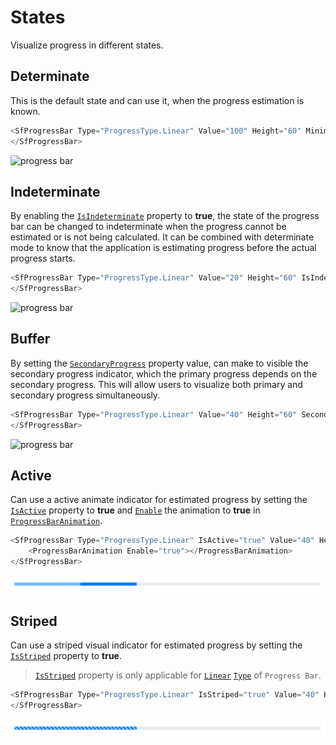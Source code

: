 # States

Visualize progress in different states.

## Determinate

<!-- markdownlint-disable MD033 -->

This is the default state and can use it, when the progress estimation is known.

```csharp
<SfProgressBar Type="ProgressType.Linear" Value="100" Height="60" Minimum="0" Maximum="100">
</SfProgressBar>
```

![progress bar](images/determinate.png)

## Indeterminate

By enabling the [`IsIndeterminate`](https://help.syncfusion.com/cr/blazor/Syncfusion.Blazor.ProgressBar.SfProgressBar.html#Syncfusion_Blazor_ProgressBar_SfProgressBar_IsIndeterminate) property to **true**, the state of the progress bar can be changed to indeterminate when the progress cannot be estimated or is not being calculated. It can be combined with determinate mode to know that the application is estimating progress before the actual progress starts.

```csharp
<SfProgressBar Type="ProgressType.Linear" Value="20" Height="60" IsIndeterminate="true" Minimum="0" Maximum="100">
</SfProgressBar>
```

![progress bar](images/indeterminate.png)

## Buffer

<!-- markdownlint-disable MD033 -->
By setting the [`SecondaryProgress`](https://help.syncfusion.com/cr/blazor/Syncfusion.Blazor.ProgressBar.SfProgressBar.html#Syncfusion_Blazor_ProgressBar_SfProgressBar_SecondaryProgress) property value, can make to visible the secondary progress indicator, which the primary progress depends on the secondary progress. This will allow users to visualize both primary and secondary progress simultaneously.

```csharp
<SfProgressBar Type="ProgressType.Linear" Value="40" Height="60" SecondaryProgress="60" Minimum="0" Maximum="100">
</SfProgressBar>
```

![progress bar](images/buffer.png)

## Active

Can use a active animate indicator for estimated progress by setting the [`IsActive`](https://help.syncfusion.com/cr/blazor/Syncfusion.Blazor.ProgressBar.SfProgressBar.html#Syncfusion_Blazor_ProgressBar_SfProgressBar_IsActive) property to **true** and [`Enable`](https://help.syncfusion.com/cr/blazor/Syncfusion.Blazor.ProgressBar.ProgressBarAnimation.html#Syncfusion_Blazor_ProgressBar_ProgressBarAnimation_Enable) the animation to **true** in [`ProgressBarAnimation`](https://help.syncfusion.com/cr/blazor/Syncfusion.Blazor.ProgressBar.ProgressBarAnimation.html).

```csharp
<SfProgressBar Type="ProgressType.Linear" IsActive="true" Value="40" Height="60" Minimum="0" Maximum="100">
    <ProgressBarAnimation Enable="true"></ProgressBarAnimation>
</SfProgressBar>
```

![progress bar](images/active.png)

## Striped

Can use a striped visual indicator for estimated progress by setting the [`IsStriped`](https://help.syncfusion.com/cr/blazor/Syncfusion.Blazor.ProgressBar.SfProgressBar.html#Syncfusion_Blazor_ProgressBar_SfProgressBar_IsStriped) property to **true**.

>[`IsStriped`](https://help.syncfusion.com/cr/blazor/Syncfusion.Blazor.ProgressBar.SfProgressBar.html#Syncfusion_Blazor_ProgressBar_SfProgressBar_IsStriped) property is only applicable for [`Linear`](https://help.syncfusion.com/cr/blazor/Syncfusion.Blazor.ProgressBar.ProgressType.html#Syncfusion_Blazor_ProgressBar_ProgressType_Linear) [`Type`](https://help.syncfusion.com/cr/blazor/Syncfusion.Blazor.ProgressBar.ProgressType.html) of `Progress Bar`.

```csharp
<SfProgressBar Type="ProgressType.Linear" IsStriped="true" Value="40" Height="60" Minimum="0" Maximum="100">
</SfProgressBar>
```

![progress bar](images/striped.png)